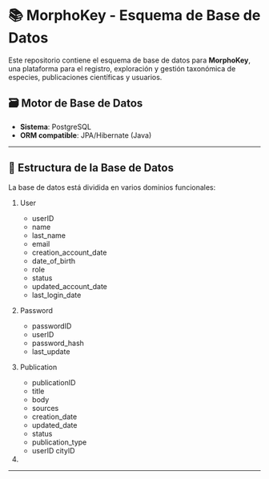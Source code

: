 # 📚 MorphoKey - Esquema de Base de Datos
Este repositorio contiene el esquema de base de datos para **MorphoKey**, una plataforma para el registro, exploración y gestión taxonómica de especies, publicaciones científicas y usuarios.

## 🗃️ Motor de Base de Datos

- **Sistema**: PostgreSQL
- **ORM compatible**: JPA/Hibernate (Java)

---

## 🧬 Estructura de la Base de Datos

La base de datos está dividida en varios dominios funcionales:
1. User
    * userID
    * name
    * last_name
    * email
    * creation_account_date
    * date_of_birth
    * role
    * status
    * updated_account_date
    * last_login_date

2. Password
    * passwordID
    * userID
    * password_hash
    * last_update
    
3. Publication
    * publicationID
    * title
    * body
    * sources
    * creation_date
    * updated_date
    * status
    * publication_type
    * userID
    cityID
4. 
---